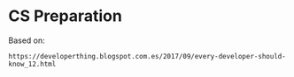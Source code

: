 # CS Preparation

Based on:
```
https://developerthing.blogspot.com.es/2017/09/every-developer-should-know_12.html
```
